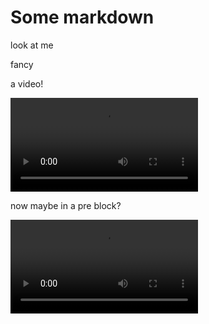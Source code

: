 # Some markdown
look at me 

fancy

a video!

<video src="https://test-videos.co.uk/vids/bigbuckbunny/mp4/h264/1080/Big_Buck_Bunny_1080_10s_1MB.mp4" autoplay playsinline="true">
    Your browser does not support the video tag.
</video>

now maybe in a pre block?

<pre>
<video src="https://test-videos.co.uk/vids/bigbuckbunny/mp4/h264/1080/Big_Buck_Bunny_1080_10s_1MB.mp4" autoplay playsinline="true">
    Your browser does not support the video tag.
</video>
</pre>
